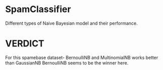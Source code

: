 # SpamClassifier
Different types of Naive Bayesian model and their performance.

# VERDICT 

For this spamebase dataset-
BernoulliNB and MultinomialNB works better than GaussianNB 
BernoulliNB seems to be the winner here.
